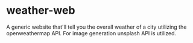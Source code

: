 # weather-web
A generic website that'll tell you the overall weather of a city utilizing the openweathermap API.
For image generation unsplash API is utilized. 
